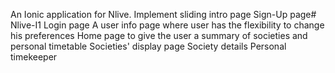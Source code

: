 An Ionic application for Nlive. 
Implement sliding intro page
Sign-Up page# Nlive-I1
Login page
A user info page where user has the flexibility to change his preferences
Home page to give the user a summary of societies and personal timetable
Societies' display page
Society details
Personal timekeeper
